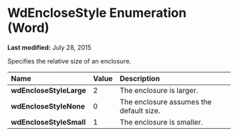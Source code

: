 
# WdEncloseStyle Enumeration (Word)

 **Last modified:** July 28, 2015

Specifies the relative size of an enclosure.


|**Name**|**Value**|**Description**|
|:-----|:-----|:-----|
| **wdEncloseStyleLarge**|2|The enclosure is larger.|
| **wdEncloseStyleNone**|0|The enclosure assumes the default size.|
| **wdEncloseStyleSmall**|1|The enclosure is smaller.|
